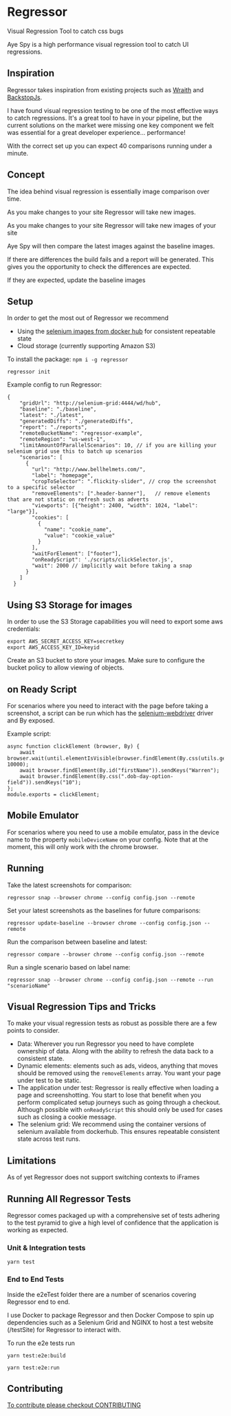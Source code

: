 # Regressor
Visual Regression Tool to catch css bugs

Aye Spy is a high performance visual regression tool to catch UI regressions. 

## Inspiration

Regressor takes inspiration from existing projects such as [Wraith](https://github.com/BBC-News/wraith) and [BackstopJs](https://github.com/garris/BackstopJS).

I have found visual regression testing to be one of the most effective ways to catch regressions. It's a great tool to have in your pipeline, but the current solutions on the market were missing one key component we felt was essential for a great developer experience... performance!

With the correct set up you can expect 40 comparisons running under a minute.


## Concept

The idea behind visual regression is essentially image comparison over time.

As you make changes to your site Regressor will take new images.

As you make changes to your site Regressor will take new images of your site

Aye Spy will then compare the latest images against the baseline images.

If there are differences the build fails and a report will be generated.
This gives you the opportunity to check the differences are expected.

If they are expected, update the baseline images

## Setup

In order to get the most out of Regressor we recommend 

  - Using the [selenium images from docker hub](https://hub.docker.com/u/selenium/) for consistent repeatable state 
  - Cloud storage (currently supporting Amazon S3)

To install the package:
`npm i -g regressor`


    regressor init 

Example config to run Regressor:

```
{
    "gridUrl": "http://selenium-grid:4444/wd/hub",
    "baseline": "./baseline",
    "latest": "./latest",
    "generatedDiffs": "./generatedDiffs",
    "report": "./reports",
    "remoteBucketName": "regressor-example",
    "remoteRegion": "us-west-1",
    "limitAmountOfParallelScenarios": 10, // if you are killing your selenium grid use this to batch up scenarios
    "scenarios": [
      {
        "url": "http://www.bellhelmets.com/",
        "label": "homepage",
        "cropToSelector": ".flickity-slider", // crop the screenshot to a specific selector
        "removeElements": [".header-banner"],   // remove elements that are not static on refresh such as adverts
        "viewports": [{"height": 2400, "width": 1024, "label": "large"}],
        "cookies": [
          {
            "name": "cookie_name",
            "value": "cookie_value"
          }
        ],
        "waitForElement": ["footer"],
        "onReadyScript": './scripts/clickSelector.js',
        "wait": 2000 // implicitly wait before taking a snap
      }
    ]
  }
```

## Using S3 Storage for images

In order to use the S3 Storage capabilities you will need to export some aws credentials:

```
export AWS_SECRET_ACCESS_KEY=secretkey
export AWS_ACCESS_KEY_ID=keyid
```

Create an S3 bucket to store your images. 
Make sure to configure the bucket policy to allow viewing of objects.

## on Ready Script

For scenarios where you need to interact with the page before taking a screenshot, a script can be run which has the [selenium-webdriver](https://github.com/SeleniumHQ/selenium/wiki/WebDriverJs) driver and By exposed. 

Example script:

```
async function clickElement (browser, By) {
    await browser.wait(until.elementIsVisible(browser.findElement(By.css(utils.getFirstName()))), 10000);
    await browser.findElement(By.id("firstName")).sendKeys("Warren");
    await browser.findElement(By.css(".dob-day-option-field")).sendKeys("10");
};
module.exports = clickElement;
```

## Mobile Emulator

For scenarios where you need to use a mobile emulator, pass in the device name to the property `mobileDeviceName` on your config. Note that at the moment, this will only work with the chrome browser.

## Running

Take the latest screenshots for comparison:

`regressor snap --browser chrome --config config.json --remote`

Set your latest screenshots as the baselines for future comparisons:

`regressor update-baseline --browser chrome --config config.json --remote`

Run the comparison between baseline and latest:

`regressor compare --browser chrome --config config.json --remote`

Run a single scenario based on label name:

`regressor snap --browser chrome --config config.json --remote --run "scenarioName"`

## Visual Regression Tips and Tricks

To make your visual regression tests as robust as possible there are a few points to consider.

  - Data: Wherever you run Regressor you need to have complete ownership of data. Along with the ability to refresh the data back to a consistent state.
  - Dynamic elements: elements such as ads, videos, anything that moves should be removed using the `removeElements` array. You want your page under test to be static.
  - The application under test: Regressor is really effective when loading a page and screenshotting. You start to lose that benefit when you perform complicated setup journeys such as going through a checkout. Although possible with `onReadyScript` this should only be used for cases such as closing a cookie message. 
  - The selenium grid: We recommend using the container versions of selenium available from dockerhub. This ensures repeatable consistent state across test runs.
  
## Limitations 

As of yet Regressor does not support switching contexts to iFrames
  
## Running All Regressor Tests

Regressor comes packaged up with a comprehensive set of tests adhering to the test pyramid to give a high level of confidence that the application is working as expected.

### Unit & Integration tests

`yarn test`


### End to End Tests

Inside the e2eTest folder there are a number of scenarios covering Regressor end to end.

I use Docker to package Regressor and then Docker Compose to spin up dependencies such as a Selenium Grid and NGINX to host a test website (/testSite) for Regressor to interact with.

To run the e2e tests run 

`yarn test:e2e:build`

`yarn test:e2e:run`
  
## Contributing

[To contribute please checkout CONTRIBUTING](./CONTRIBUTING.md)